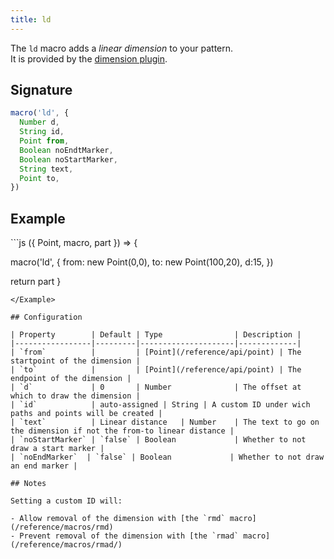 ```yaml
---
title: ld
---
```


The `ld` macro adds a _linear dimension_ to your pattern.  
It is provided by the [dimension plugin](/reference/plugins/dimension/).

## Signature

```js
macro('ld', {
  Number d,
  String id,
  Point from,
  Boolean noEndtMarker,
  Boolean noStartMarker,
  String text,
  Point to,
})
```

## Example

<Example caption="An example of a linear dimension with the ld macro">
```js
({ Point, macro, part }) => {

  macro('ld', {
    from: new Point(0,0),
    to: new Point(100,20),
    d:15,
  })

  return part
}
```
</Example>

## Configuration

| Property        | Default | Type                | Description |
|-----------------|---------|---------------------|-------------|
| `from`          |         | [Point](/reference/api/point) | The startpoint of the dimension |
| `to`            |         | [Point](/reference/api/point) | The endpoint of the dimension |
| `d`             | 0       | Number              | The offset at which to draw the dimension |
| `id`            | auto-assigned | String | A custom ID under wich paths and points will be created |
| `text`          | Linear distance   | Number    | The text to go on the dimension if not the from-to linear distance |
| `noStartMarker` | `false` | Boolean             | Whether to not draw a start marker |
| `noEndMarker`  | `false` | Boolean             | Whether to not draw an end marker |

## Notes

Setting a custom ID will:

- Allow removal of the dimension with [the `rmd` macro](/reference/macros/rmd)
- Prevent removal of the dimension with [the `rmad` macro](/reference/macros/rmad/)
